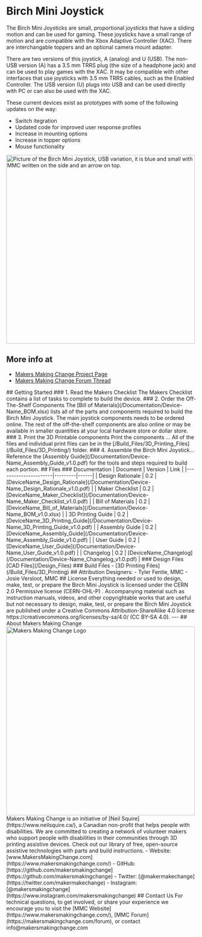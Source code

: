 # Birch Mini Joystick
The Birch Mini Joysticks are small, proportional joysticks that have a sliding motion and can be used for gaming. These joysticks have a small range of motion and are compatible with the Xbox Adaptive Controller (XAC). There are interchangable toppers and an optional camera mount adapter.

There are two versions of this joystick, A (analog) and U (USB). The non-USB version (A) has a 3.5 mm TRRS plug (the size of a headphone jack) and can be used to play games with the XAC. It may be compatible with other interfaces that use joysticks with 3.5 mm TRRS cables, such as the Enabled Controller.
The USB version (U) plugs into USB and can be used directly with PC or can also be used with the XAC.

These current devices exist as prototypes with some of the following updates on the way:
- Switch itegration
- Updated code for improved user response profiles
- Increase in mounting options
- Increase in topper options
- Mouse functionality

<img src="Photos/Birch-Mini-Joystick-U.jpg" width="500" alt="Picture of the Birch Mini Joystick, USB variation, it is blue and small with MMC written on the side and an arrow on top.">

## More info at
- [Makers Making Change Project Page](<Add link>)
- [Makers Making Change Forum Thread](<Add link>)

<!--- 
## How to Obtain a Birch Mini Joystick
### 1. Do it Yourself (DIY) or Do it Together (DIT)

This is an open-source assistive technology, so anyone is free to build it. All of the files and instructions required to build the Birch Mini Joystick are contained within this repository. Refer to the Maker Checklist below.

### 2. Request a build of this device

If you would like to obtain a Birch Mini Joystick , you may submit a build request through the [MMC Library Page](https://makersmakingchange.com/project/device-name/). The requestor is responsible for the cost of materials and any shipping.

### 3. How to build this device for someone else

If you have the skills and equipment to build this device, and would like to donate your time to create the switch for someone who needs it, visit the [MMC Maker Wanted](https://makersmakingchange.com/maker-wanted/) section.
---!>

## Getting Started

### 1. Read the Makers Checklist

The Makers Checklist contains a list of tasks to complete to build the device.

### 2. Order the Off-The-Shelf Components

The [Bill of Materials](/Documentation/Device-Name_BOM.xlsx) lists all of the parts and components required to build the Birch Mini Joystick. The main joystick components needs to be ordered online. The rest of the off-the-shelf components are also online or may be available in smaller quantities at your local hardware store or dollar store.


### 3. Print the 3D Printable components

Print the components ...

All of the files and individual print files can be in the [/Build_Files/3D_Printing_Files](/Build_Files/3D_Printing/) folder.

### 4. Assemble the Birch Mini Joystick...

Reference the [Assembly Guide](/Documentation/Device-Name_Assembly_Guide_v1.0.pdf) for the tools and steps required to build each portion.

## Files
### Documentation
| Document             | Version | Link |
|----------------------|---------|------|
| Design Rationale     | 0.2     | [DeviceName_Design_Rationale](/Documentation/Device-Name_Design_Rationale_v1.0.pdf)     |
| Maker Checklist      | 0.2     | [DeviceName_Maker_Checklist](/Documentation/Device-Name_Maker_Checklist_v1.0.pdf)     |
| Bill of Materials    | 0.2     | [DeviceName_Bill_of_Materials](/Documentation/Device-Name_BOM_v1.0.xlsx)     |
| 3D Printing Guide    | 0.2     | [DeviceName_3D_Printing_Guide](/Documentation/Device-Name_3D_Printing_Guide_v1.0.pdf)     |
| Assembly Guide       | 0.2     | [DeviceName_Assembly_Guide](/Documentation/Device-Name_Assembly_Guide_v1.0.pdf)     |
| User Guide           | 0.2     | [DeviceName_User_Guide](/Documentation/Device-Name_User_Guide_v1.0.pdf)    |
| Changelog            | 0.2     | [DeviceName_Changelog](/Documentation/Device-Name_Changelog_v1.0.pdf)     |

### Design Files
[CAD Files](/Design_Files)

### Build Files
 - [3D Printing Files](/Build_Files/3D_Printing)

## Attribution
Designers:
 - Tyler Fentie, MMC
 - Josie Versloot, MMC



## License
Everything needed or used to design, make, test, or prepare the Birch Mini Joystick is licensed under the CERN 2.0 Permissive license <https://ohwr.org/project/cernohl/wikis/Documents/CERN-OHL-version-2> (CERN-OHL-P) . 

Accompanying material such as instruction manuals, videos, and other copyrightable works that are useful but not necessary to design, make, test, or prepare the Birch Mini Joystick are published under a Creative Commons Attribution-ShareAlike 4.0 license https://creativecommons.org/licenses/by-sa/4.0/ (CC BY-SA 4.0).


---

## About Makers Making Change
<img src="https://www.makersmakingchange.com/wp-content/uploads/logo/mmc_logo.svg" width="500" alt="Makers Making Change Logo">

Makers Making Change is an initiative of [Neil Squire](https://www.neilsquire.ca/), a Canadian non-profit that helps people with disabilities.

We are committed to creating a network of volunteer makers who support people with disabilities in their communities through 3D printing assistive devices. Check out our library of free, open-source assistive technologies with parts and build instructions.

 - Website: [www.MakersMakingChange.com](https://www.makersmakingchange.com/)
 - GitHub: [https://github.com/makersmakingchange](https://github.com/makersmakingchange)
 - Twitter: [@makermakechange](https://twitter.com/makermakechange)
 - Instagram: [@makersmakingchange](https://www.instagram.com/makersmakingchange)



## Contact Us

For technical questions, to get involved, or share your experience we encourage you to visit the [MMC Website](https://www.makersmakingchange.com/), [MMC Forum](https://makersmakingchange.com/forum), or contact info@makersmakingchange.com
